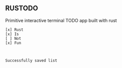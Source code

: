 
## RUSTODO

Primitive interactive terminal TODO app built with rust 

```
[x] Rust
[x] Is
[ ] Not
[x] Fun



Successfully saved list
```
